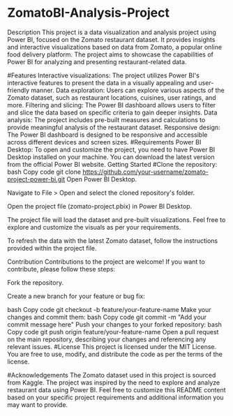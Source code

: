 # ZomatoBI-Analysis-Project

Description
This project is a data visualization and analysis project using Power BI, focused on the Zomato restaurant dataset. It provides insights and interactive visualizations based on data from Zomato, a popular online food delivery platform. The project aims to showcase the capabilities of Power BI for analyzing and presenting restaurant-related data.

#Features
Interactive visualizations: The project utilizes Power BI's interactive features to present the data in a visually appealing and user-friendly manner.
Data exploration: Users can explore various aspects of the Zomato dataset, such as restaurant locations, cuisines, user ratings, and more.
Filtering and slicing: The Power BI dashboard allows users to filter and slice the data based on specific criteria to gain deeper insights.
Data analysis: The project includes pre-built measures and calculations to provide meaningful analysis of the restaurant dataset.
Responsive design: The Power BI dashboard is designed to be responsive and accessible across different devices and screen sizes.
#Requirements
Power BI Desktop: To open and customize the project, you need to have Power BI Desktop installed on your machine. You can download the latest version from the official Power BI website.
Getting Started
#Clone the repository:
bash
Copy code
git clone https://github.com/your-username/zomato-project-power-bi.git
Open Power BI Desktop.

Navigate to File > Open and select the cloned repository's folder.

Open the project file (zomato-project.pbix) in Power BI Desktop.

The project file will load the dataset and pre-built visualizations. Feel free to explore and customize the visuals as per your requirements.

To refresh the data with the latest Zomato dataset, follow the instructions provided within the project file.

Contribution
Contributions to the project are welcome! If you want to contribute, please follow these steps:

Fork the repository.

Create a new branch for your feature or bug fix:

bash
Copy code
git checkout -b feature/your-feature-name
Make your changes and commit them:
bash
Copy code
git commit -m "Add your commit message here"
Push your changes to your forked repository:
bash
Copy code
git push origin feature/your-feature-name
Open a pull request on the main repository, describing your changes and referencing any relevant issues.
#License
This project is licensed under the MIT License. You are free to use, modify, and distribute the code as per the terms of the license.

#Acknowledgements
The Zomato dataset used in this project is sourced from Kaggle.
The project was inspired by the need to explore and analyze restaurant data using Power BI.
Feel free to customize this README content based on your specific project requirements and additional information you may want to provide.
